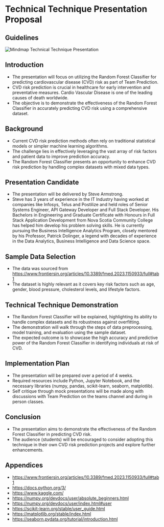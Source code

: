 # Technical Technique Presentation Proposal

## Guidelines

![Mindmap Technical Technique Presentation](https://raw.githubusercontent.com/stevearmstrong-dev/nscc-capstone/docs/readme-updates/diagrams/Mindmap_Technical_Technique_Presentation.png)

## Introduction
- The presentation will focus on utilizing the Random Forest Classifier for predicting cardiovascular disease (CVD) risk as part of Team Prediction.
- CVD risk prediction is crucial in healthcare for early intervention and preventative measures. Cardio Vascular Disease is one of the leading causes of death worldwide.
- The objective is to demonstrate the effectiveness of the Random Forest Classifier in accurately predicting CVD risk using a comprehensive dataset.

## Background
- Current CVD risk prediction methods often rely on traditional statistical models or simpler machine learning algorithms.
- The challenge lies in effectively leveraging the vast array of risk factors and patient data to improve prediction accuracy.
- The Random Forest Classifier presents an opportunity to enhance CVD risk prediction by handling complex datasets with mixed data types.

## Presentation Candidate
- The presentation will be delivered by Steve Armstrong.
- Steve has 3 years of experience in the IT Industry having worked at companies like Infosys, Telus and Postilize and held roles of Senior Systems Engineer, API Gateway Developer and Full Stack Developer. His Bachelors in Engineering and Graduate Certificate with Honours in Full Stack Application Development from Nova Scotia Community College has helped him develop his problem solving skills. He is currently pursuing the Business Intelligence Analytics Program, closely mentored by his Professor, Patrick Dolinger, a legend with decades of experience in the Data Analytics, Business Intelligence and Data Science space.

## Sample Data Selection
- The data was sourced from https://www.frontiersin.org/articles/10.3389/fmed.2023.1150933/full#tab1
- The dataset is highly relevant as it covers key risk factors such as age, gender, blood pressure, cholesterol levels, and lifestyle factors.

## Technical Technique Demonstration
- The Random Forest Classifier will be explained, highlighting its ability to handle complex datasets and its robustness against overfitting.
- The demonstration will walk through the steps of data preprocessing, model training, and evaluation using the sample dataset.
- The expected outcome is to showcase the high accuracy and predictive power of the Random Forest Classifier in identifying individuals at risk of CVD.

## Implementation Plan
- The presentation will be prepared over a period of 4 weeks.
- Required resources include Python, Jupyter Notebook, and the necessary libraries (numpy, pandas, scikit-learn, seaborn, matplotlib).
- Self critique through mock presentations will be made along with discussions with Team Prediction on the teams channel and during in person classes.

## Conclusion
- The presentation aims to demonstrate the effectiveness of the Random Forest Classifier in predicting CVD risk.
- The audience (students) will be encouraged to consider adopting this technique in their own CVD risk prediction projects and explore further enhancements.

## Appendices
- https://www.frontiersin.org/articles/10.3389/fmed.2023.1150933/full#tab1
- https://docs.python.org/3/
- https://www.kaggle.com/
- https://numpy.org/devdocs/user/absolute_beginners.html
- https://numpy.org/devdocs/user/index.html#user
- https://scikit-learn.org/stable/user_guide.html
- https://matplotlib.org/stable/index.html
- https://seaborn.pydata.org/tutorial/introduction.html
